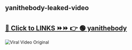 
 ## yanithebody-leaked-video 

# <h2><a href="https://clipsfans.com/yanithebody&ref=git">🔗 Click to LINKS ⏩⏩ 👉 🟢 yanithebody </a></h2>

<a href="https://clipsfans.com/yanithebody&ref=git" rel="nofollow" data-target="animated-image.originalLink"><img src="https://i.ibb.co.com/xMMVF88/686577567.gif" alt="Viral Video Original" style="max-width: 100%; display: inline-block;" data-target="animated-image.originalImage"></a>
